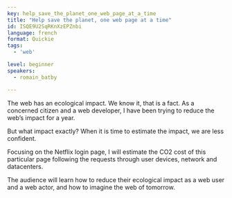 ```yaml
---
key: help_save_the_planet_one_web_page_at_a_time
title: "Help save the planet, one web page at a time"
id: ISQE9U2SqRKnXzEPZnbi
language: french
format: Quickie
tags:
  - 'web'

level: beginner
speakers:
  - romain_batby

---
```


The web has an ecological impact. We know it, that is a fact. As a concerned citizen and a web developer, I have been trying to reduce the web’s impact for a year.

But what impact exactly? When it is time to estimate the impact, we are less confident.

Focusing on the Netflix login page, I will estimate the CO2 cost of this particular page following the requests through user devices, network and datacenters.

The audience will learn how to reduce their ecological impact as a web user and a web actor, and how to imagine the web of tomorrow.

